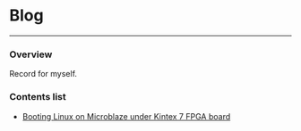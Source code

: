 # Blog
---
### Overview

Record for myself.

### Contents list

* [Booting Linux on Microblaze under Kintex 7 FPGA board](Booting_Linux_on_Microblaze_under_Kintex_7_FPGA_board/booting_linux_under_kintex_7.md)